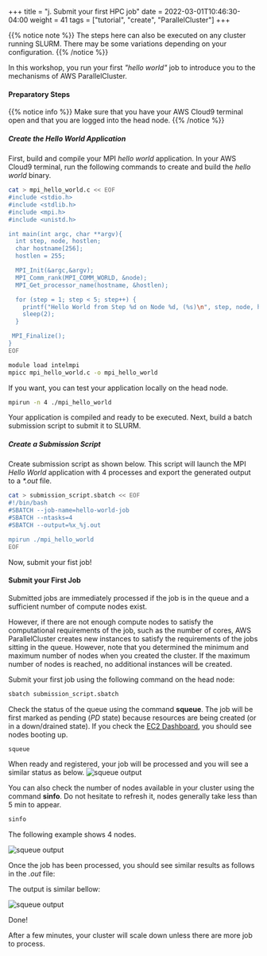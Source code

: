 +++
title = "j. Submit your first HPC job"
date = 2022-03-01T10:46:30-04:00
weight = 41
tags = ["tutorial", "create", "ParallelCluster"]
+++

{{% notice note %}}
The steps here can also be executed on any cluster running SLURM. There may be some variations depending on your configuration.
{{% /notice %}}

In this workshop, you run your first *"hello world"* job to introduce you to the mechanisms of AWS ParallelCluster.

#### Preparatory Steps

{{% notice info %}}
Make sure that you have your AWS Cloud9 terminal open and that you are logged into the head node.
{{% /notice %}}

##### Create the Hello World Application

First, build and compile your MPI *hello world* application.
In your AWS Cloud9 terminal, run the following commands to create and build the *hello world* binary.

```bash
cat > mpi_hello_world.c << EOF
#include <stdio.h>
#include <stdlib.h>
#include <mpi.h>
#include <unistd.h>

int main(int argc, char **argv){
  int step, node, hostlen;
  char hostname[256];
  hostlen = 255;

  MPI_Init(&argc,&argv);
  MPI_Comm_rank(MPI_COMM_WORLD, &node);
  MPI_Get_processor_name(hostname, &hostlen);

  for (step = 1; step < 5; step++) {
    printf("Hello World from Step %d on Node %d, (%s)\n", step, node, hostname);
    sleep(2);
  }

 MPI_Finalize();
}
EOF

module load intelmpi
mpicc mpi_hello_world.c -o mpi_hello_world
```

If you want, you can test your application locally on the head node.

```bash
mpirun -n 4 ./mpi_hello_world
```

Your application is compiled and ready to be executed. Next, build a batch submission script to submit it to SLURM.

##### Create a Submission Script

Create submission script as shown below. This script will launch the MPI *Hello World* application with 4 processes and export the generated output to a *\*.out* file.

```bash
cat > submission_script.sbatch << EOF
#!/bin/bash
#SBATCH --job-name=hello-world-job
#SBATCH --ntasks=4
#SBATCH --output=%x_%j.out

mpirun ./mpi_hello_world
EOF
```

Now, submit your fist job!

#### Submit your First Job

Submitted jobs are immediately processed if the job is in the queue and a sufficient number of compute nodes exist.

However, if there are not enough compute nodes to satisfy the computational requirements of the job, such as the number of cores, AWS ParallelCluster creates new instances to satisfy the requirements of the jobs sitting in the queue. However, note that you determined the minimum and maximum number of nodes when you created the cluster. If the maximum number of nodes is reached, no additional instances will be created.

Submit your first job using the following command on the head node:

```bash
sbatch submission_script.sbatch
```

Check the status of the queue using the command **squeue**. The job will be first marked as pending (*PD* state) because resources are being created (or in a down/drained state). If you check the [EC2 Dashboard](https://console.aws.amazon.com/ec2), you should see nodes booting up.

```bash
squeue 
```
When ready and registered, your job will be processed and you will see a similar status as below.
![squeue output](/images/hpc-aws-parallelcluster-workshop/squeue-output.png)

You can also check the number of nodes available in your cluster using the command **sinfo**. Do not hesitate to refresh it, nodes generally take less than 5 min to appear.

```bash
sinfo
```

 The following example shows 4 nodes.

![squeue output](/images/hpc-aws-parallelcluster-workshop/sinfo-output.png)

Once the job has been processed, you should see similar results as follows in the *.out* file:

The output is similar bellow:

![squeue output](/images/hpc-aws-parallelcluster-workshop/helloworld-output.png)

Done!

After a few minutes, your cluster will scale down unless there are more job to process.
